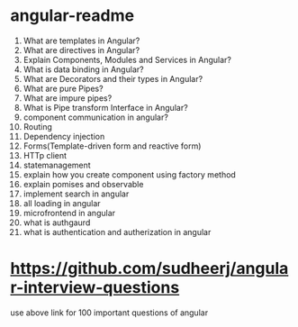 # angular-readme

1) What are templates in Angular?
2) What are directives in Angular?
3) Explain Components, Modules and Services in Angular?
4) What is data binding in Angular?
5) What are Decorators and their types in Angular?
6) What are pure Pipes?
7) What are impure pipes?
8) What is Pipe transform Interface in Angular?
9) component communication in angular?
10) Routing
11) Dependency injection
12) Forms(Template-driven form and reactive form)
13) HTTp client
14) statemanagement
15) explain how you create component using factory method
16) explain pomises and observable
17) implement search in angular
18) all loading in angular
19) microfrontend in angular
20) what is authgaurd
21) what is authentication and autherization in angular


# https://github.com/sudheerj/angular-interview-questions 

use above link for 100 important questions of angular
